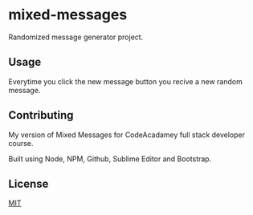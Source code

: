 # mixed-messages
Randomized message generator project.

## Usage
Everytime you click the new message button you recive a new random message.

## Contributing
My version of Mixed Messages for CodeAcadamey full stack developer course.

Built using Node, NPM, Github, Sublime Editor and Bootstrap.

## License
[MIT](https://choosealicense.com/licenses/mit/)